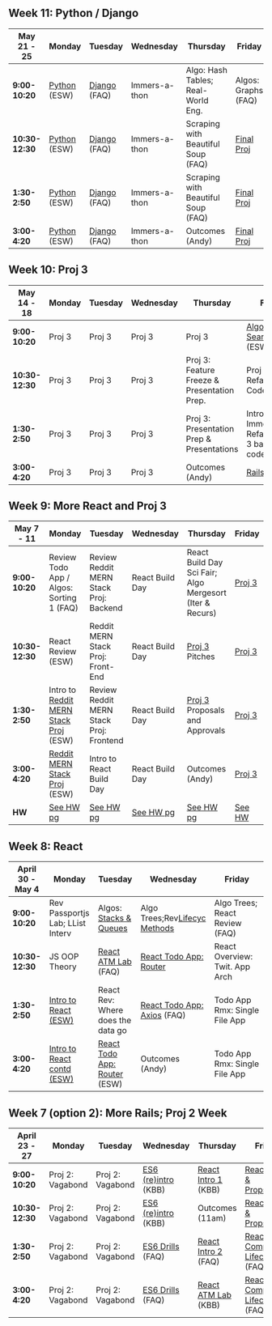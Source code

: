 ## Week 11: Python / Django
| May 21 - 25     | Monday            | Tuesday           | Wednesday     | Thursday                           | Friday              |
| --------------- | ----------------- | ----------------- | ------------- | ---------------------------------- | ------------------- |
| **9:00-10:20**  | [Python][1] (ESW) | [Django][2] (FAQ) | Immers-a-thon | Algo: Hash Tables; Real-World Eng. | Algos: Graphs (FAQ) |
| **10:30-12:30** | [Python][1] (ESW) | [Django][2] (FAQ) | Immers-a-thon | Scraping with Beautiful Soup (FAQ) | [Final Proj][3]     |
| **1:30-2:50**   | [Python][1] (ESW) | [Django][2] (FAQ) | Immers-a-thon | Scraping with Beautiful Soup (FAQ) | [Final Proj][3]     |
| **3:00-4:20**   | [Python][1] (ESW) | [Django][2] (FAQ) | Immers-a-thon | Outcomes (Andy)                    | [Final Proj][3]     |


## Week 10: Proj 3

| May 14 - 18     | Monday | Tuesday | Wednesday | Thursday                                    | Friday                                                  |
| --------------- | ------ | ------- | --------- | ------------------------------------------- | ------------------------------------------------------- |
| **9:00-10:20**  | Proj 3 | Proj 3  | Proj 3    | Proj 3                                      | [Algos:Binary Search Trees][5] (ESW)                    |
| **10:30-12:30** | Proj 3 | Proj 3  | Proj 3    | Proj 3: Feature Freeze & Presentation Prep. | Proj 3 Live Refactor & Code Review                      |
| **1:30-2:50**   | Proj 3 | Proj 3  | Proj 3    | Proj 3: Presentation Prep & Presentations   | Intro Immersathon; Refactor Proj 3 based on code review |
| **3:00-4:20**   | Proj 3 | Proj 3  | Proj 3    | Outcomes (Andy)                             | [Rails API Lab][6]                                      |  |


## Week 9: More React and Proj 3

| May 7 - 11      | Monday                                     | Tuesday                                 | Wednesday       | Thursday                                                 | Friday      |
| --------------- | ------------------------------------------ | --------------------------------------- | --------------- | -------------------------------------------------------- | ----------- |
| **9:00-10:20**  | Review Todo App / Algos: Sorting 1 (FAQ)   | Review Reddit MERN Stack Proj: Backend  | React Build Day | React Build Day Sci Fair; Algo Mergesort (Iter & Recurs) | [Proj 3][7] |
| **10:30-12:30** | React Review (ESW)                         | Reddit MERN Stack Proj: Front-End       | React Build Day | [Proj 3][7] Pitches                                      | [Proj 3][7] |
| **1:30-2:50**   | Intro to [Reddit MERN Stack Proj][8] (ESW) | Review Reddit MERN Stack Proj: Frontend | React Build Day | [Proj 3][7] Proposals and Approvals                      | [Proj 3][7] |
| **3:00-4:20**   | [Reddit MERN Stack Proj][8] (ESW)          | Intro to React Build Day                | React Build Day | Outcomes (Andy)                                          | [Proj 3][7] |
| **HW**          | [See HW pg][4]                             | [See HW pg][4]                          | [See HW pg][4]  | [See HW pg][4]                                           | [See HW][4] |

## Week 8: React

| April 30 - May 4 | Monday                           | Tuesday                            | Wednesday                           | Friday                         |
| ---------------- | -------------------------------- | ---------------------------------- | ----------------------------------- | ------------------------------ |
| **9:00-10:20**   | Rev Passportjs Lab; LList Interv | Algos: [Stacks & Queues][11]       | Algo Trees;Rev[Lifecyc Methods][12] | Algo Trees; React Review (FAQ) |
| **10:30-12:30**  | JS OOP Theory                    | [React ATM Lab][15] (FAQ)          | [React Todo App: Router][16]        | React Overview: Twit. App Arch |
| **1:30-2:50**    | [Intro to React (ESW)][18]       | React Rev: Where does the data go  | [React Todo App: Axios][16] (FAQ)   | Todo App Rmx: Single File App  |
| **3:00-4:20**    | [Intro to React contd (ESW)][19] | [React Todo App: Router][16] (ESW) | Outcomes (Andy)                     | Todo App Rmx: Single File App  |


## Week 7 (option 2): More Rails; Proj 2 Week

| April 23 - 27   | Monday           | Tuesday          | Wednesday                                                          | Thursday                                 | Friday                                                                                                     |
| --------------- | ---------------- | ---------------- | ------------------------------------------------------------------ | ---------------------------------------- | ---------------------------------------------------------------------------------------------------------- |
| **9:00-10:20**  | Proj 2: Vagabond | Proj 2: Vagabond | [ES6 (re)intro](https://www.github.com/sf-wdi-labs/es6-1) (KBB)    | [React Intro 1](49) (KBB)                | [React State & Props](https://git.generalassemb.ly/sf-wdi-43/react-state-and-props)(KBB)                   |
| **10:30-12:30** | Proj 2: Vagabond | Proj 2: Vagabond | [ES6 (re)intro](https://www.github.com/sf-wdi-labs/es6-1) (KBB)    | Outcomes (11am)                          | [React State & Props](https://git.generalassemb.ly/sf-wdi-43/react-state-and-props)(KBB)                   |
| **1:30-2:50**   | Proj 2: Vagabond | Proj 2: Vagabond | [ES6 Drills](https://github.com/SF-WDI-LABS/ES6-Deliverable) (FAQ) | [React Intro 2](50) (FAQ)                | [React Component Lifecycle](https://git.generalassemb.ly/sf-wdi-43/react-component-lifecycle) (FAQ)        |
| **3:00-4:20**   | Proj 2: Vagabond | Proj 2: Vagabond | [ES6 Drills](https://github.com/SF-WDI-LABS/ES6-Deliverable) (FAQ) | [React ATM Lab](51) (KBB)                | [React Component Lifecycle](https://git.generalassemb.ly/sf-wdi-43/react-component-lifecycle) (FAQ)        |


[1]: https://github.com/SF-WDI-42/python
[2]: https://git.generalassemb.ly/ga-wdi-lessons/django-workshop
[3]: https://github.com/SF-WDI-42/final-project
[4]: homework.md
[5]: https://github.com/SF-WDI-LABS/binary-search-trees
[6]: https://github.com/SF-WDI-LABS/con-pletionist/blob/master/instructions.md
[7]: https://git.generalassemb.ly/SF-WDI-42/project3
[8]: https://github.com/sf-wdi-42/reddit-clone-mern
[9]: https://github.com/SF-WDI-LABS/js-linked-list
[10]: https://docs.google.com/document/d/1L1xh2achS6pdt2pxdn3d5q42yLR3SBMwNp_WnuUEYxI/edit?usp=sharing
[11]: https://github.com/SF-WDI-LABS/stacks
[12]: https://github.com/SF-WDI-LABS/react-component-lifecycle
[13]: https://github.com/sf-wdi-40/intro-express
[14]: https://github.com/SF-WDI-42/Chirp-Network
[15]: https://github.com/SF-WDI-LABS/atm-react
[16]: https://github.com/SF-WDI-LABS/react_todo_walkthrough
[17]: https://github.com/SF-WDI-LABS/express-microblog-add-auth/tree/ejs
[18]: https://github.com/SF-WDI-LABS/react-intro
[19]: https://github.com/SF-WDI-LABS/react-intro-2
[20]: https://github.com/SF-WDI-LABS/rails-asset-pipeline
[21]: https://github.com/SF-WDI-LABS/turbolinks-challenge-2
[22]: https://github.com/SF-WDI-LABS/ruby-gem-lightning-talks
[23]: https://github.com/SF-WDI-42/publify-debugging-lab
[24]: https://github.com/SF-WDI-LABS/migrations
[25]: https://github.com/SF-WDI-LABS/rails-associations
[26]: https://github.com/SF-WDI-LABS/cookies-sessions
[27]: https://github.com/sf-wdi-labs/cookie-monster-app
[28]: https://github.com/sf-wdi-40/project-vagabond
[29]: https://github.com/SF-WDI-LABS/rails-views-and-helpers
[30]: https://github.com/SF-WDI-LABS/rails-pet-lab
[31]: https://github.com/SF-WDI-LABS/rails-auth
[32]: https://github.com/SF-WDI-LABS/rails_bog_app
[33]: https://github.com/SF-WDI-LABS/rails-validations-errors
[34]: https://github.com/SF-WDI-LABS/public-library-app
[35]: https://github.com/SF-WDI-LABS/intro-ruby
[36]: https://github.com/SF-WDI-LABS/rspec
[37]: https://github.com/SF-WDI-LABS/idiomatic-ruby
[38]: https://github.com/SF-WDI-LABS/username-generator
[39]: https://github.com/sf-wdi-44/bubble_sort_ruby
[40]: https://github.com/SF-WDI-LABS/intro-sql
[41]: https://github.com/SF-WDI-LABS/active-record
[42]: https://github.com/sf-wdi-44/ruby-methods
[43]: https://github.com/SF-WDI-LABS/ruby-oop
[44]: https://github.com/SF-WDI-LABS/rails-intro
[45]: https://github.com/SF-WDI-LABS/ruby-monster-oop
[46]: https://github.com/SF-WDI-LABS/rock-n-rails
[47]: https://github.com/SF-WDI-42/project-01
[48]: https://docs.google.com/document/d/1zg8GUjvwt1kx5KNp3Tk_h5WL04MnWyMvUt8jGRZuBLA/edit?usp=sharing
[49]: https://github.com/SF-WDI-LABS/react-intro
[50]: https://github.com/SF-WDI-LABS/react-intro-2
[51]: https://github.com/SF-WDI-LABS/atm-react
